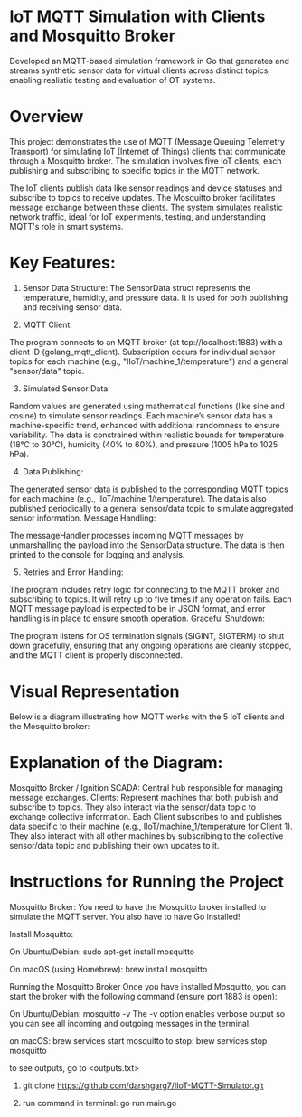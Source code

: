# IoT MQTT Simulation with Clients and Mosquitto Broker
Developed an MQTT-based simulation framework in Go that generates and streams synthetic sensor data for virtual clients across distinct topics, enabling realistic testing and evaluation of OT systems.

# Overview
This project demonstrates the use of MQTT (Message Queuing Telemetry Transport) for simulating IoT (Internet of Things) clients that communicate through a Mosquitto broker. The simulation involves five IoT clients, each publishing and subscribing to specific topics in the MQTT network.

The IoT clients publish data like sensor readings and device statuses and subscribe to topics to receive updates. The Mosquitto broker facilitates message exchange between these clients. The system simulates realistic network traffic, ideal for IoT experiments, testing, and understanding MQTT's role in smart systems.

# Key Features:
1. Sensor Data Structure: The SensorData struct represents the temperature, humidity, and pressure data. It is used for both publishing and receiving sensor data.

2. MQTT Client:

The program connects to an MQTT broker (at tcp://localhost:1883) with a client ID (golang_mqtt_client).
Subscription occurs for individual sensor topics for each machine (e.g., "IIoT/machine_1/temperature") and a general "sensor/data" topic.

3. Simulated Sensor Data:

Random values are generated using mathematical functions (like sine and cosine) to simulate sensor readings.
Each machine’s sensor data has a machine-specific trend, enhanced with additional randomness to ensure variability.
The data is constrained within realistic bounds for temperature (18°C to 30°C), humidity (40% to 60%), and pressure (1005 hPa to 1025 hPa).

4. Data Publishing:

The generated sensor data is published to the corresponding MQTT topics for each machine (e.g., IIoT/machine_1/temperature).
The data is also published periodically to a general sensor/data topic to simulate aggregated sensor information.
Message Handling:

The messageHandler processes incoming MQTT messages by unmarshalling the payload into the SensorData structure. The data is then printed to the console for logging and analysis.

5. Retries and Error Handling:

The program includes retry logic for connecting to the MQTT broker and subscribing to topics. It will retry up to five times if any operation fails.
Each MQTT message payload is expected to be in JSON format, and error handling is in place to ensure smooth operation.
Graceful Shutdown:

The program listens for OS termination signals (SIGINT, SIGTERM) to shut down gracefully, ensuring that any ongoing operations are cleanly stopped, and the MQTT client is properly disconnected.


# Visual Representation
Below is a diagram illustrating how MQTT works with the 5 IoT clients and the Mosquitto broker:

<go to Diagram.md>

# Explanation of the Diagram:

Mosquitto Broker / Ignition SCADA: Central hub responsible for managing message exchanges.
Clients: Represent machines that both publish and subscribe to topics. They also interact via the sensor/data topic to exchange collective information.
Each Client subscribes to and publishes data specific to their machine (e.g., IIoT/machine_1/temperature for Client 1). They also interact with all other machines by subscribing to the collective sensor/data topic and publishing their own updates to it.


# Instructions for Running the Project
Mosquitto Broker: You need to have the Mosquitto broker installed to simulate the MQTT server. You also have to have Go installed!

Install Mosquitto:

On Ubuntu/Debian:
sudo apt-get install mosquitto

On macOS (using Homebrew):
brew install mosquitto

Running the Mosquitto Broker
Once you have installed Mosquitto, you can start the broker with the following command (ensure port 1883 is open):

On Ubuntu/Debian:
mosquitto -v 
The -v option enables verbose output so you can see all incoming and outgoing messages in the terminal.

on macOS:
brew services start mosquitto
to stop: brew services stop mosquitto

to see outputs, go to <outputs.txt>

1. git clone https://github.com/darshgarg7/IIoT-MQTT-Simulator.git

2. run command in terminal: go run main.go
